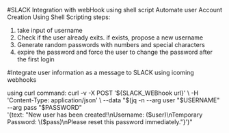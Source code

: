 #SLACK Integration with webHook using shell script
Automate user Account Creation Using Shell Scripting
steps:
1. take input of username
2. Check if the user already exits. if exists, propose a new username
3. Generate random passwords with numbers and special characters
4. expire the password and force the user to change the password after the first login

#Integrate user information as a message to SLACK using icoming webhooks

using curl command:
curl -v -X POST '${SLACK_WEBhook url}' \
     -H 'Content-Type: application/json' \
     --data "$(jq -n --arg user "$USERNAME" --arg pass "$PASSWORD" \
       '{text: "New user has been created!\nUsername: \($user)\nTemporary Password: \($pass)\nPlease reset this password immediately."}')"